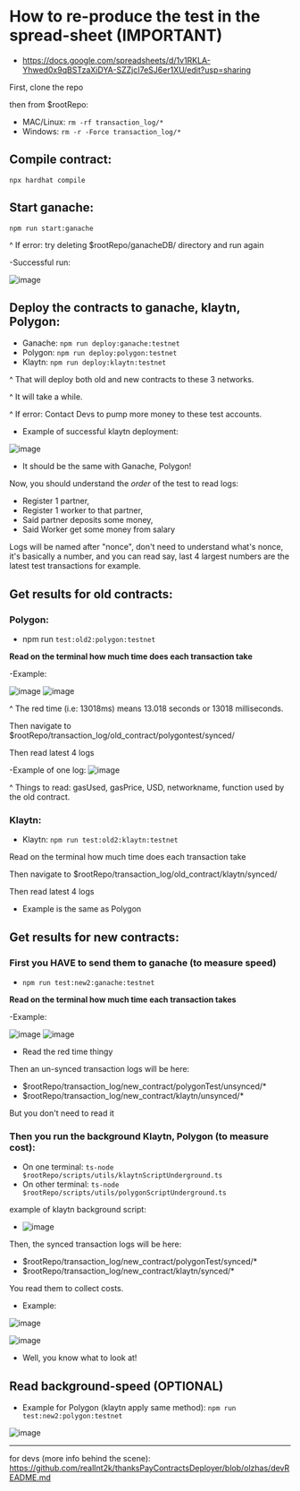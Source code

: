 
# How to re-produce the test in the spread-sheet (IMPORTANT)

- https://docs.google.com/spreadsheets/d/1v1RKLA-Yhwed0x9qBSTzaXiDYA-SZZjcI7eSJ6er1XU/edit?usp=sharing

First, clone the repo

then from $rootRepo:

- MAC/Linux: ```rm -rf transaction_log/*```
- Windows: ```rm -r -Force transaction_log/*```

## Compile contract:

```npx hardhat compile```

## Start ganache:

```npm run start:ganache```

^ If error: try deleting $rootRepo/ganacheDB/ directory and run again

-Successful run: 

![image](https://user-images.githubusercontent.com/49155740/193948318-a6d27cd3-7d35-4648-a355-4767e8733a3e.png)

## Deploy the contracts to ganache, klaytn, Polygon:

- Ganache: ```npm run deploy:ganache:testnet```
- Polygon: ```npm run deploy:polygon:testnet```
- Klaytn: ```npm run deploy:klaytn:testnet```

^ That will deploy both old and new contracts to these 3 networks.

^ It will take a while.

^ If error: Contact Devs to pump more money to these test accounts.

- Example of successful klaytn deployment: 

![image](https://user-images.githubusercontent.com/49155740/193948461-aac0c029-8b55-4034-a664-47b877a13aff.png)

- It should be the same with Ganache, Polygon!

Now, you should understand the *order* of the test to read logs:

- Register 1 partner, 
- Register 1 worker to that partner, 
- Said partner deposits some money,
- Said Worker get some money from salary

Logs will be named after "nonce", don't need to understand what's nonce, it's basically
a number, and you can read say, last 4 largest numbers are the latest test transactions for example.

## Get results for old contracts:

### Polygon: 
- npm run ```test:old2:polygon:testnet```

**Read on the terminal how much time does each transaction take**

-Example: 

![image](https://user-images.githubusercontent.com/49155740/193948999-df57620b-7cd7-4a88-94c9-20e7362b3c87.png)
![image](https://user-images.githubusercontent.com/49155740/193949019-c1f0da81-c82f-4bf8-a9b9-6aa3ade82935.png)

^ The red time (i.e: 13018ms) means 13.018 seconds or 13018 milliseconds.

Then navigate to $rootRepo/transaction_log/old_contract/polygontest/synced/

Then read latest 4 logs

-Example of one log: ![image](https://user-images.githubusercontent.com/49155740/193949170-e54bfd2a-8135-49ed-8f77-8538a2f0ef77.png)

^ Things to read: gasUsed, gasPrice, USD, networkname, function used by the old contract.

### Klaytn:
- Klaytn: ```npm run test:old2:klaytn:testnet```

Read on the terminal how much time does each transaction take

Then navigate to $rootRepo/transaction_log/old_contract/klaytn/synced/

Then read latest 4 logs

- Example is the same as Polygon

## Get results for new contracts:
### First you HAVE to send them to ganache (to measure speed)
- ```npm run test:new2:ganache:testnet```

**Read on the terminal how much time each transaction takes**

-Example:

![image](https://user-images.githubusercontent.com/49155740/193949494-6a0d038d-f35c-494a-8c3d-dea72f37d6d0.png)
![image](https://user-images.githubusercontent.com/49155740/193949508-46edddfa-bacc-496d-9b7c-917fefee525c.png)

- Read the red time thingy

Then an un-synced transaction logs will be here: 

- $rootRepo/transaction_log/new_contract/polygonTest/unsynced/*
- $rootRepo/transaction_log/new_contract/klaytn/unsynced/*

But you don't need to read it

### Then you run the background Klaytn, Polygon (to measure cost):

- On one terminal: ```ts-node $rootRepo/scripts/utils/klaytnScriptUnderground.ts```
- On other terminal: ```ts-node $rootRepo/scripts/utils/polygonScriptUnderground.ts```

example of klaytn background script:
- ![image](https://user-images.githubusercontent.com/49155740/193946992-98a7f195-7214-4699-8972-6cf80ecb9855.png)

Then, the synced transaction logs will be here:

- $rootRepo/transaction_log/new_contract/polygonTest/synced/*
- $rootRepo/transaction_log/new_contract/klaytn/synced/*

You read them to collect costs.

- Example: 

![image](https://user-images.githubusercontent.com/49155740/193949625-faaab011-686f-4824-ac94-22b893b63fe7.png)

![image](https://user-images.githubusercontent.com/49155740/193949642-9ae2505d-21a8-47a3-91f6-930c4383dc98.png)

- Well, you know what to look at!


## Read background-speed (OPTIONAL)

- Example for Polygon (klaytn apply same method): 
```npm run test:new2:polygon:testnet```

![image](https://user-images.githubusercontent.com/49155740/193948734-5e5a185b-4ff3-4074-9434-d93cb9b0c4e2.png)

---

for devs (more info behind the scene): https://github.com/realInt2k/thanksPayContractsDeployer/blob/olzhas/devREADME.md
